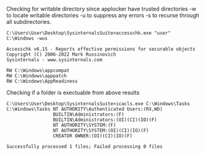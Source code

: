 
Checking for writable directory since applocker have trusted directories
-w to locate writable directories
-u to suppress any errors 
-s to recurse through all subdirectories.
```
C:\Users\User\Desktop\SysinternalsSuite>accesschk.exe "user" C:\Windows -wus

Accesschk v6.15 - Reports effective permissions for securable objects
Copyright (C) 2006-2022 Mark Russinovich
Sysinternals - www.sysinternals.com

RW C:\Windows\appcompat
RW C:\Windows\apppatch
RW C:\Windows\AppReadiness
```

Checking if a folder is exectuable from above results
```
C:\Users\User\Desktop\SysinternalsSuite>icacls.exe C:\Windows\Tasks
C:\Windows\Tasks NT AUTHORITY\Authenticated Users:(RX,WD)
                 BUILTIN\Administrators:(F)
                 BUILTIN\Administrators:(OI)(CI)(IO)(F)
                 NT AUTHORITY\SYSTEM:(F)
                 NT AUTHORITY\SYSTEM:(OI)(CI)(IO)(F)
                 CREATOR OWNER:(OI)(CI)(IO)(F)

Successfully processed 1 files; Failed processing 0 files
```
